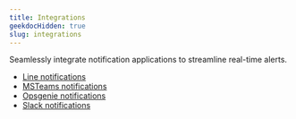 ```yaml
---
title: Integrations
geekdocHidden: true
slug: integrations
---
```

Seamlessly integrate notification applications to streamline real-time alerts.

* <a href="/modules/alerts/integrations/line">Line notifications</a>
* <a href="/modules/alerts/integrations/msteams">MSTeams notifications</a>
* <a href="/modules/alerts/integrations/opsgenie">Opsgenie notifications</a>
* <a href="/modules/alerts/integrations/slack">Slack notifications</a>
